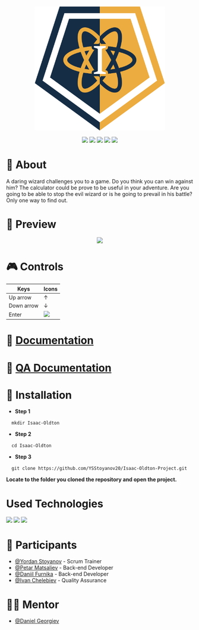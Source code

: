 <p align="center">
<img src= "Documentation/Isaac-Oldton-logo.png" width="350" text-align="center">
</p>

<p align ="center">
   <img src = "https://img.shields.io/github/languages/count/YSStoyanov20/Isaac-Oldton-Project?style=for-the-badge"> <img src = "https://img.shields.io/github/contributors/YSStoyanov20/Isaac-Oldton-Project?style=for-the-badge"> <img src = "https://img.shields.io/github/repo-size/YSStoyanov20/Isaac-Oldton-Project?style=for-the-badge">  
   <img src = "https://img.shields.io/github/last-commit/YSStoyanov20/Isaac-Oldton-Project?style=for-the-badge"> <img src = "https://img.shields.io/github/languages/top/YSStoyanov20/Isaac-Oldton-Project?style=for-the-badge">
  </p>
   

#

# 📖 About
A daring wizard challenges you to a game. Do you think you can win against him? The calculator could be prove to be useful in your adventure. Are you going to be able to stop the evil wizard or is he going to prevail in his battle? Only one way to find out. 


# 🔭 Preview
<p align = "center">
<img src = "https://cdn.discordapp.com/attachments/908315011426959370/917023518284189696/unknown.png">
</p>

# 🎮 Controls

| Keys              | Icons |
| ----------------- | ------|
| Up arrow          | ↑     |
| Down arrow        | ↓     |
| Enter             | <img src="https://user-images.githubusercontent.com/86193762/144746117-f890b257-9bbc-4c71-9013-3814d1b89e88.png" width ="25"> |
#

# 📄 [Documentation](https://github.com/YSStoyanov20/Isaac-Oldton-Project/tree/main/Documentation)
# 📄 [QA Documentation](https://github.com/YSStoyanov20/Isaac-Oldton-Project/blob/main/Documentation/QA_documentation.xlsx)


# 📨 Installation

* <b>Step 1</b>
```
  mkdir Isaac-Oldton
```
* <b>Step 2</b>
```
  cd Isaac-Oldton
```
* <b>Step 3</b>
```
  git clone https://github.com/YSStoyanov20/Isaac-Oldton-Project.git
```
<p><b>Locate to the folder you cloned the repository and open the project.</b></p>

# Used Technologies
<img src = "https://upload.wikimedia.org/wikipedia/commons/thumb/1/18/ISO_C%2B%2B_Logo.svg/306px-ISO_C%2B%2B_Logo.svg.png" width = "40"> <img src = "https://1000logos.net/wp-content/uploads/2020/08/Visual-Studio-Logo.png" width = "75"> <img src ="https://upload.wikimedia.org/wikipedia/commons/thumb/9/9a/Visual_Studio_Code_1.35_icon.svg/2048px-Visual_Studio_Code_1.35_icon.svg.png" width = "45">

# 🧍 Participants

* [@Yordan Stoyanov](https://github.com/YSStoyanov20) - Scrum Trainer
* [@Petar Matsaliev](https://github.com/PDMatsaliev20) - Back-end Developer
* [@Daniil Furnika](https://github.com/DVFurnika20) - Back-end Developer
* [@Ivan Chelebiev](https://github.com/IDChelebiev20) - Quality Assurance

# 👨‍🏫 Mentor
* [@Daniel Georgiev](https://github.com/DZGeorgiev19)
